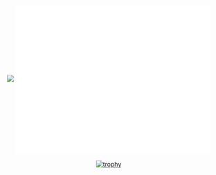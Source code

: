<div align="center">
  <img src="https://svg-banners.vercel.app/api?type=typeWriter&text1=Marc%20Sih%20💻&width=800&height=200" />

 <img align="center" src="/github-metrics.svg" alt="Metrics" width="450">
  
  [![trophy](https://github-profile-trophy.vercel.app/?username=MarcShayne-npc&theme=onedark&row=2&column=4&margin-h=15)](https://github.com/ryo-ma/github-profile-trophy)

</div>

